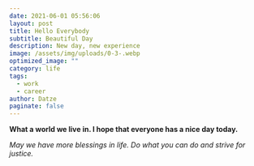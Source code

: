 ```yaml
---
date: 2021-06-01 05:56:06
layout: post
title: Hello Everybody
subtitle: Beautiful Day
description: New day, new experience
image: /assets/img/uploads/0-3-.webp
optimized_image: ""
category: life
tags:
  - work
  - career
author: Datze
paginate: false
---
```

**What a world we live in. I hope that everyone has a nice day today.** 

*May we have more blessings in life. Do what you can do and strive for justice.*